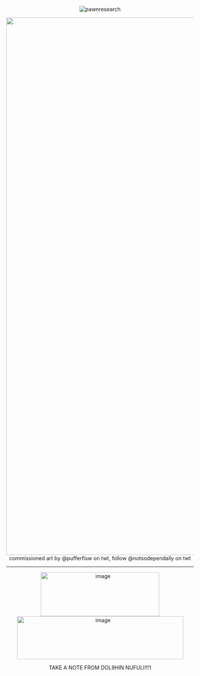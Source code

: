 <p align="center"> <img src="https://komarev.com/ghpvc/?username=pawnresearch&label=DEPEND..&color=DBDBDB&style=square" alt="pawnresearch" /> </p>

<p align="center">
    
  <img width="2560" height="1440" alt="image" src="https://github.com/user-attachments/assets/5d66fd29-6b2b-4efb-984d-a2a823e4e06e" />
commissioned art by @pufferfisw on twt, follow @notsodependaily on twt

--------
</p>

<p align="center">
<img width="318" height="118" alt="image" src="https://github.com/user-attachments/assets/a930e081-9b3f-44e2-8917-9dcabb0e692c" /> <img width="447" height="115" alt="image" src="https://github.com/user-attachments/assets/9dbbe68d-02cf-47ae-82de-910117022479" />
</p>

<p align="center">
    TAKE A NOTE FROM DOL9HIN NUFULI!!!1

</p>
